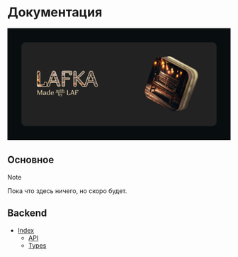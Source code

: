 # Документация

![Cover](cover.png)

## Основное

> [!NOTE]
> Пока что здесь ничего, но скоро будет.

## Backend

- [Index](../apps/backend/docs/index.doc.md)
  - [API](../apps/backend/docs/api.doc.md)
  - [Types](../apps/backend/docs/types.doc.md)
